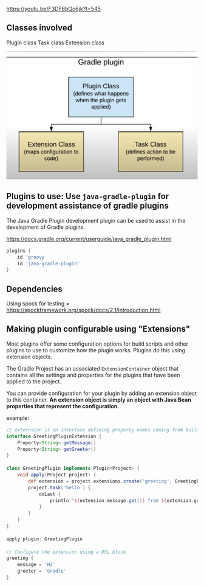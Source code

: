 
https://youtu.be/F3DF6bQo6jk?t=545

## Classes involved

Plugin class
Task class
Extension class

![plugin classes](images/gradlepluginclasses.png)

## Plugins to use: Use `java-gradle-plugin` for development assistance of gradle plugins

The Java Gradle Plugin development plugin can be used to assist in the development of Gradle plugins.

https://docs.gradle.org/current/userguide/java_gradle_plugin.html

```groovy
plugins {
    id 'groovy'
    id 'java-gradle-plugin'
}
```

## Dependencies

Using spock for testing = https://spockframework.org/spock/docs/2.1/introduction.html

## Making plugin configurable using "Extensions"

Most plugins offer some configuration options for build scripts and other plugins to use to customize how the plugin works. Plugins do this using extension objects. 

The Gradle Project has an associated `ExtensionContainer` object that contains all the settings and properties for the plugins that have been applied to the project. 

You can provide configuration for your plugin by adding an extension object to this container. **An extension object is simply an object with Java Bean properties that represent the configuration.**

example:

```groovy
// externsion is an interface defining property names coming from build script config file
interface GreetingPluginExtension {
    Property<String> getMessage()
    Property<String> getGreeter()
}

class GreetingPlugin implements Plugin<Project> {
    void apply(Project project) {
        def extension = project.extensions.create('greeting', GreetingPluginExtension)
        project.task('hello') {
            doLast {
                println "${extension.message.get()} from ${extension.greeter.get()}"
            }
        }
    }
}

apply plugin: GreetingPlugin

// Configure the extension using a DSL block
greeting {
    message = 'Hi'
    greeter = 'Gradle'
}
```